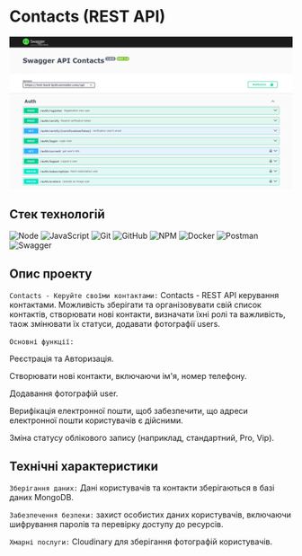 # Contacts (REST API)

![Node.js](./assets/contacts.png)

## Стек технологій

![Node](https://img.shields.io/badge/Node%20js-339933?style=for-the-badge&logo=nodedotjs&logoColor=white)
![JavaScript](https://img.shields.io/badge/javascript-%23323330.svg?style=for-the-badge&logo=javascript&logoColor=%23F7DF1E)
![Git](https://img.shields.io/badge/git-%23F05033.svg?style=for-the-badge&logo=git&logoColor=white)
![GitHub](https://img.shields.io/badge/github-%23121011.svg?style=for-the-badge&logo=github&logoColor=white)
![NPM](https://img.shields.io/badge/NPM-%23000000.svg?style=for-the-badge&logo=npm&logoColor=white)
![Docker](https://img.shields.io/badge/Docker-2CA5E0?style=for-the-badge&logo=docker&logoColor=white)
![Postman](https://img.shields.io/badge/Postman-FF6C37?style=for-the-badge&logo=Postman&logoColor=white)
![Swagger](https://img.shields.io/badge/Swagger-85EA2D?style=for-the-badge&logo=Swagger&logoColor=white)

## Опис проекту

`Contacts - Керуйте своїми контактами:` Contacts - REST API керування контактами. Можливість зберігати та організовувати свій список контактів, створювати нові контакти, визначати їхні ролі та важливість, таож змінювати їх статуси, додавати фотографії users.

`Основні функції:`

Реєстрація та Авторизація.

Cтворювати нові контакти, включаючи ім'я, номер телефону.

Додавання фотографій user.

Верифікація електронної пошти, щоб забезпечити, що адреси електронної пошти користувачів є дійсними.

Зміна статусу облікового запису (наприклад, стандартний, Pro, Vip).

## Технічні характеристики

`Зберігання даних:` Дані користувачів та контакти зберігаються в базі даних MongoDB.

`Забезпечення безпеки:` захист особистих даних користувачів, включаючи шифрування паролів та перевірку доступу до ресурсів.

`Хмарні послуги:` Cloudinary для зберігання фотографій користувачів.
